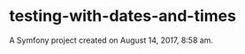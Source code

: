 testing-with-dates-and-times
============================

A Symfony project created on August 14, 2017, 8:58 am.
